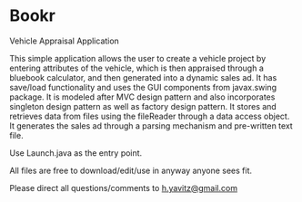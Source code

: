 # Bookr
Vehicle Appraisal Application

This simple application allows the user to create a vehicle project by entering attributes of the vehicle, which is then appraised through a bluebook calculator,
and then generated into a dynamic sales ad.  It has save/load functionality and uses the GUI components from javax.swing package.  It is modeled after MVC design pattern
and also incorporates singleton design pattern as well as factory design pattern.  It stores and retrieves data from files using the fileReader through a data access
object.  It generates the sales ad through a parsing mechanism and pre-written text file.

Use Launch.java as the entry point.

All files are free to download/edit/use in anyway anyone sees fit.

Please direct all questions/comments to h.yavitz@gmail.com
